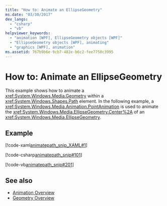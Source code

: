 ```yaml
---
title: "How to: Animate an EllipseGeometry"
ms.date: "03/30/2017"
dev_langs: 
  - "csharp"
  - "vb"
helpviewer_keywords: 
  - "animation [WPF], EllipseGeometry objects [WPF]"
  - "EllipseGeometry objects [WPF], animating"
  - "graphics [WPF], animation"
ms.assetid: 767b9b6e-9cb7-482e-b6c2-fee7750c3995
---
```

# How to: Animate an EllipseGeometry
This example shows how to animate a <xref:System.Windows.Media.Geometry> within a <xref:System.Windows.Shapes.Path> element. In the following example, a <xref:System.Windows.Media.Animation.PointAnimation> is used to animate the <xref:System.Windows.Media.EllipseGeometry.Center%2A> of an <xref:System.Windows.Media.EllipseGeometry>.  
  
## Example  
 [!code-xaml[animatepath_snip_XAML#1](~/samples/snippets/csharp/VS_Snippets_Wpf/animatepath_snip_XAML/CS/EllipseGeometryExample.xaml#1)]  
  
 [!code-csharp[animatepath_snip#101](~/samples/snippets/csharp/VS_Snippets_Wpf/animatepath_snip/CSharp/EllipseGeometryExample.cs#101)]  
  
 [!code-vb[animatepath_snip#201](~/samples/snippets/visualbasic/VS_Snippets_Wpf/animatepath_snip/VisualBasic/EllipseGeometryExample.vb#201)]  
  
## See also
- [Animation Overview](animation-overview.md)
- [Geometry Overview](geometry-overview.md)
